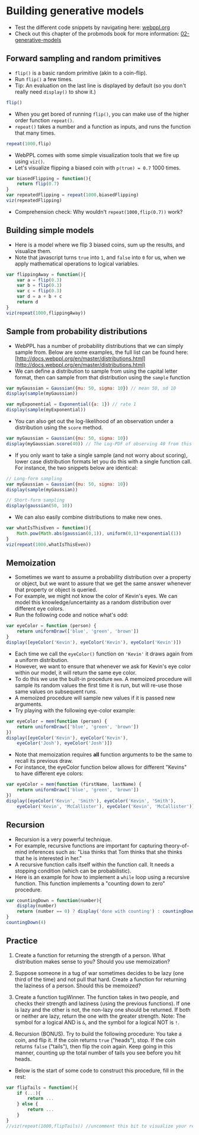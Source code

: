 # Building generative models

- Test the different code snippets by navigating here: [webppl.org](http://webppl.org)
- Check out this chapter of the probmods book for more information: [02-generative-models](http://probmods.org/chapters/02-generative-models.html)

## Forward sampling and random primitives

- `flip()` is a basic random primitive (akin to a coin-flip).
- Run `flip()` a few times.
- Tip: An evaluation on the last line is displayed by default (so you don't really need `display()` to show it.)

```javascript
flip()
```

- When you get bored of running `flip()`, you can make use of the higher order function `repeat()`.
- `repeat()` takes a number and a function as inputs, and runs the function that many times.

```javascript
repeat(1000,flip)
```

- WebPPL comes with some simple visualization tools that we fire up using `viz()`.
- Let's visualize flipping a biased coin with `p(true) = 0.7` 1000 times.

```javascript
var biasedFlipping = function(){
	return flip(0.7)
}
var repeatedFlipping = repeat(1000,biasedFlipping)
viz(repeatedFlipping)
```

- Comprehension check: Why wouldn't `repeat(1000,flip(0.7))` work?

## Building simple models

- Here is a model where we flip 3 biased coins, sum up the results, and visualize them.
- Note that javascript turns `true` into `1`, and `false` into `0` for us, when we apply mathematical operations to logical variables.

```javascript
var flippingAway = function(){
	var a = flip(0.3)
	var b = flip(0.3)
	var c = flip(0.3)
	var d = a + b + c
	return d
}
viz(repeat(1000,flippingAway))
```

## Sample from probability distributions

- WebPPL has a number of probability distributions that we can simply sample from. Below are some examples, the full list can be found here: [http://docs.webppl.org/en/master/distributions.html](http://docs.webppl.org/en/master/distributions.html)
- We can define a distribution to sample from using the capital letter format, then can sample from that distribution using the `sample` function

```javascript
var myGaussian = Gaussian({mu: 50, sigma: 10}) // mean 50, sd 10
display(sample(myGaussian))

var myExponential = Exponential({a: 1}) // rate 1
display(sample(myExponential))
```

- You can also get out the log-likelihood of an observation under a distribution using the `score` method.

```javascript
var myGaussian = Gaussian({mu: 50, sigma: 10})
display(myGaussian.score(40)) // The Log-PDF of observing 40 from this distribution
```

- If you only want to take a single sample (and not worry about scoring), lower case distribution formats let you do this with a single function call. For instance, the two snippets below are identical:

```javascript
// Long-form sampling
var myGaussian = Gaussian({mu: 50, sigma: 10})
display(sample(myGaussian))

// Short-form sampling
display(gaussian(50, 10))
```

- We can also easily combine distributions to make new ones.

```javascript
var whatIsThisEven = function(){
	Math.pow(Math.abs(gaussian(0,1)), uniform(0,1)*exponential(1))
}
viz(repeat(1000,whatIsThisEven))
```

## Memoization

- Sometimes we want to assume a probability distribution over a property or object, but we want to assure that we get the same answer whenever that property or object is queried.
- For example, we might not know the color of Kevin's eyes. We can model this knowledge/uncertainty as a random distribution over different eye colors.
- Run the following code and notice what's odd:

```javascript
var eyeColor = function (person) {
	return uniformDraw(['blue', 'green', 'brown'])
}
display([eyeColor('Kevin'), eyeColor('Kevin'), eyeColor('Kevin')])
```

- Each time we call the `eyeColor()` function on `'Kevin'` it draws again from a uniform distribution.
- However, we want to ensure that whenever we ask for Kevin's eye color within our model, it will return the same eye color.
- To do this we use the built-in procedure `mem`. A memoized procedure will sample its random values the first time it is run, but will re-use those same values on subsequent runs.
- A memoized procedure will sample new values if it is passed new arguments.
- Try playing with the following eye-color example:

```javascript
var eyeColor = mem(function (person) {
	return uniformDraw(['blue', 'green', 'brown'])
})
display([eyeColor('Kevin'), eyeColor('Kevin'),
	eyeColor('Josh'), eyeColor('Josh')])
```

- Note that memoization requires **all** function arguments to be the same to recall its previous draw.
- For instance, the eyeColor function below allows for different "Kevins" to have different eye colors:

```javascript
var eyeColor = mem(function (firstName, lastName) {
	return uniformDraw(['blue', 'green', 'brown'])
})
display([eyeColor('Kevin', 'Smith'), eyeColor('Kevin', 'Smith'),
 	eyeColor('Kevin', 'McCallister'), eyeColor('Kevin', 'McCallister')])
```

## Recursion

- Recursion is a very powerful technique.
- For example, recursive functions are important for capturing theory-of-mind inferences such as: "Lisa thinks that Tom thinks that she thinks that he is interested in her."
- A recursive function calls itself within the function call. It needs a stopping condition (which can be probabilistic).
- Here is an example for how to implement a `while` loop using a recursive function. This function implements a "counting down to zero" procedure.

```javascript
var countingDown = function(number){
	display(number)
	return (number == 0) ? display('done with counting') : countingDown(number-1)
}
countingDown(4)
```

## Practice

1. Create a function for returning the strength of a person. What distribution makes sense to you? Should you use memoization?

<!--
- SOLUTION:

A Gaussian seems like a reasonable distribution -- this assumes that there is some average strength in the population and deviations follow a bell curve.

You SHOULD use memoization here -- A person's strength might change if she starts / stops working out, but it won't change in the time between two function calls

 ```javascript
var strength = mem(function (person) {return gaussian(50, 10)})

display("Josh's strength: " + strength('josh'))
display("Josh's strength: " + strength('josh'))
display("Kevin's strength: " + strength('kevin'))
```-->

2. Suppose someone in a tug of war sometimes decides to be lazy (one third of the time) and not pull that hard. Create a function for returning the laziness of a person. Should this be memoized?

<!--
- SOLUTION:

You should NOT use memoization here -- A person might work hard at one point but be lazy later. Memoization would force him to always be lazy or working hard

 ```javascript
var lazy = function(person) {return flip(1/3) }

display("Is Kevin lazy? " + lazy('kevin'))
display("Is Kevin lazy again? " + lazy('kevin'))
display("Is Kevin lazy still? " + lazy('kevin'))
display("Is Kevin lazy now? " + lazy('kevin'))
```-->

3. Create a function tugWinner. The function takes in two people, and checks their strength and laziness (using the previous functions). If one is lazy and the other is not, the non-lazy one should be returned. If both or neither are lazy, return the one with the greater strength. Note: The symbol for a logical AND is `&`, and the symbol for a logical NOT is `!`.

<!--
- SOLUTION:

 ```javascript
var strength = mem(function (person) {return gaussian(50, 10)})
var lazy = function(person) {return flip(1/3) }

var tugWinner = function(person1, person2) {
	var str1 = strength(person1)
	var isLazy1 = lazy(person1)
	var str2 = strength(person2)
	var isLazy2 = lazy(person2)

	if (isLazy1 & !isLazy2) { // person1 is lazy, person2 is not
		return person2
	} else if (!isLazy1 & isLazy2) { // person2 is lazy, person1 is not
		return person1
	} else { // Both or neither are lazy
		return str1 > str2 ? person1 : person2
	}
}
display("The winner between Kevin and Tiwalayo is: " + tugWinner('kevin', 'tiwalayo'))
display("The winner between Kevin and Josh is: " + tugWinner('kevin', 'josh'))
display("The winner between Tiwalayo and Josh is: " + tugWinner('tiwalayo', 'josh'))

display ("Kevin's strength is: " + strength('kevin'))
display ("Tiwalayo's strength is: " + strength('tiwalayo'))
display ("Josh's strength is: " + strength('josh'))
```

Note that we don't have to worry about equal strengths here -- because these numbers are pulled from a continuous distribution, they will never be exactly equal
-->

4. Recursion (BONUS). Try to build the following procedure: You take a coin, and flip it. If the coin returns `true` ("heads"), stop. If the coin returns `false` ("tails"), then flip the coin again. Keep going in this manner, counting up the total number of tails you see before you hit heads.

- Below is the start of some code to construct this procedure, fill in the rest:

```javascript
var flipTails = function(){
	if (...){
		return ...
	} else {
		return ...
	}
}
//viz(repeat(1000,flipTails)) //uncomment this bit to visualize your results once you've updated the function
```

<!--
- SOLUTION:

 ```javascript
var flipTails = function(){
	if (flip()){
		return 0
	}
	else
	{
		return 1+flipTails()
	}
}
viz(repeat(1000,flipTails))
```-->
